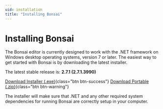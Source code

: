 ```yaml
---
uid: installation
title: "Installing Bonsai"
---
```


# Installing Bonsai

The Bonsai editor is currently designed to work with the .NET framework on Windows desktop operating systems, version 7 or later. The easiest way to get started with Bonsai is by downloading the latest installer.

The latest stable release is: **2.7.1 (2.7.1.3990)**

[<i class="fa fa-download"></i> Download Installer (.exe)](https://github.com/bonsai-rx/bonsai/releases/download/2.7.1/Bonsai-2.7.1.exe){class="btn btn-success"}
[<i class="fa fa-download"></i> Download Portable (.zip)](https://github.com/bonsai-rx/bonsai/releases/download/2.7.1/Bonsai.zip){class="btn btn-warning"}

The installer will make sure that .NET and any other required system dependencies for running Bonsai are correctly setup in your computer.